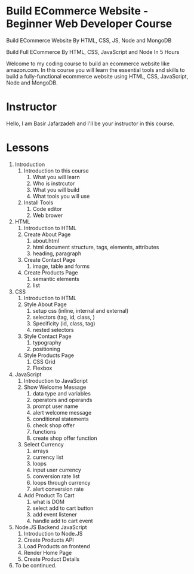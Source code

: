 # Build ECommerce Website - Beginner Web Developer Course

Build ECommerce Website By HTML, CSS, JS, Node and MongoDB

Build Full ECommerce By HTML, CSS, JavaScript and Node In 5 Hours

Welcome to my coding course to build an ecommerce website like amazon.com.
In this course you will learn the essential tools and skills to build a fully-functional ecommerce website using HTML, CSS, JavaScript, Node and MongoDB.

# Instructor

Hello, I am Basir Jafarzadeh and I'll be your instructor in this course.

# Lessons

1. Introduction
   1. Introduction to this course
      1. What you will learn
      2. Who is instrcutor
      3. What you will build
      4. What tools you will use
   2. Install Tools
      1. Code editor
      2. Web brower
2. HTML
   1. Introduction to HTML
   2. Create About Page
      1. about.html
      2. html document structure, tags, elements, attributes
      3. heading, paragraph
   3. Create Contact Page
      1. image, table and forms
   4. Create Products Page
      1. semantic elements
      2. list
3. CSS
   1. Introduction to HTML
   2. Style About Page
      1. setup css (inline, internal and external)
      2. selectors (tag, id, class, )
      3. Specificity (id, class, tag)
      4. nested selectors
   3. Style Contact Page
      1. typography
      2. positioning
   4. Style Products Page
      1. CSS Grid
      2. Flexbox
4. JavaScript
   1. Introduction to JavaScript
   2. Show Welcome Message
      1. data type and variables
      2. operators and operands
      3. prompt user name
      4. alert welcome message
      5. conditional statements
      6. check shop offer
      7. functions
      8. create shop offer function
   3. Select Currency
      1. arrays
      2. currency list
      3. loops
      4. input user currency
      5. conversion rate list
      6. loops through currency
      7. alert conversion rate
   4. Add Product To Cart
      1. what is DOM
      2. select add to cart button
      3. add event listener
      4. handle add to cart event
5. Node.JS Backend JavaScript
   1. Introduction to Node.JS
   2. Create Products API
   3. Load Products on frontend
   4. Render Home Page
   5. Create Product Details
6. To be continued.
